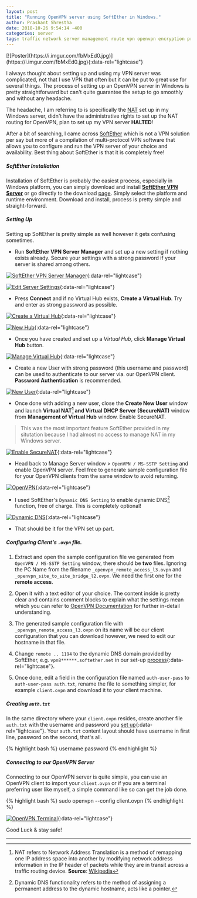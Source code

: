 ```yaml
---
layout: post
title: "Running OpenVPN server using SoftEther in Windows."
author: Prashant Shrestha
date: 2018-10-26 9:54:14 -400
categories: server
tags: traffic network server management route vpn openvpn encryption privacy
---
```

<div class="poster" markdown="1">
[![Poster](https://i.imgur.com/fbMxEd0.jpg)](https://i.imgur.com/fbMxEd0.jpg){:data-rel="lightcase"}
</div>

I always thought about setting up and using my VPN server was complicated, not that I use VPN that often but it can be put to great use for several things. The process of setting up an OpenVPN server in Windows is pretty straightforward but can't quite guarantee the setup to go smoothly and without any headache.

The headache, I am referring to is specifically the [NAT](https://en.wikipedia.org/wiki/Network_address_translation) set up in my Windows server, didn't have the administrative rights to set up the NAT routing for OpenVPN, plan to set up my VPN server **HALTED**!
<!--excerpt-->

After a bit of searching, I came across [SoftEther](https://www.softether.org/) which is not a VPN solution per say but more of a compilation of multi-protocol VPN software that allows you to configure and run the VPN server of your choice and availability. Best thing about SoftEther is that it is completely free!

##### SoftEther Installation

Installation of SoftEther is probably the easiest process, especially in Windows platform, you can simply download and install [**SoftEther VPN Server**](https://www.softether.org/5-download) or go directly to the download [page](https://www.softether-download.com/en.aspx?product=softether). Simply select the platform and runtime environment. Download and install, process is pretty simple and straight-forward.

##### Setting Up

Setting up SoftEther is pretty simple as well however it gets confusing sometimes.

* Run **SoftEther VPN Server Manager** and set up a new setting if nothing exists already. Secure your settings with a strong password if your server is shared among others.

[![SoftEther VPN Server Manager](https://i.imgur.com/VF2RHn8.png)](https://i.imgur.com/VF2RHn8.png){:data-rel="lightcase"}

[![Edit Server Settings](https://i.imgur.com/KSF9Jd6.png)](https://i.imgur.com/KSF9Jd6.png){:data-rel="lightcase"}

* Press **Connect** and if no Virtual Hub exists, **Create a Virtual Hub**. Try and enter as strong password as possible.

[![Create a Virtual Hub](https://i.imgur.com/QI62BoW.png)](https://i.imgur.com/QI62BoW.png){:data-rel="lightcase"}

[![New Hub](https://i.imgur.com/lDm093t.png)](https://i.imgur.com/lDm093t.png){:data-rel="lightcase"}

* Once you have created and set up a *Virtual Hub*, click **Manage Virtual Hub** button.

[![Manage Virtual Hub](https://i.imgur.com/eKvtq2T.png)](https://i.imgur.com/eKvtq2T.png){:data-rel="lightcase"}

* Create a new User with strong password (this username and password) can be used to authenticate to our server via. our OpenVPN client. **Password Authentication** is recommended.

[![New User](https://i.imgur.com/pQkMky4.png)](https://i.imgur.com/pQkMky4.png){:data-rel="lightcase"}

* Once done with adding a new user, close the **Create New User** window and launch **Virtual NAT[^1] and Virtual DHCP Server (SecureNAT)** window from **Management of Virtual Hub** window. Enable SecureNAT.

>This was the most important feature SoftEther provided in my situtation because I had almost no access to manage NAT in my Windows server.

[![Enable SecureNAT](https://i.imgur.com/IokGtwt.png)](https://i.imgur.com/IokGtwt.png){:data-rel="lightcase"}

* Head back to Manage Server window > `OpenVPN / MS-SSTP Setting` and enable OpenVPN server. Feel free to generate sample configuration file for your OpenVPN clients from the same window to avoid returning.

[![OpenVPN](https://i.imgur.com/dTzPpzH.png)](https://i.imgur.com/dTzPpzH.png){:data-rel="lightcase"}

* I used SoftEther's `Dynamic DNS Setting` to enable dynamic DNS[^2] function, free of charge. This is completely optional!

[![Dynamic DNS](https://i.imgur.com/0Ah0xfi.png)](https://i.imgur.com/0Ah0xfi.png){:data-rel="lightcase"}

* That should be it for the VPN set up part.

##### Configuring Client's `.ovpn` file.

1. Extract and open the sample configuration file we generated from `OpenVPN / MS-SSTP Setting` window, there should be **two** files. Ignoring the PC Name from the filename `_openvpn_remote_access_l3.ovpn` and `_openvpn_site_to_site_bridge_l2.ovpn`. We need the first one for the **remote access**.

2. Open it with a text editor of your choice. The content inside is pretty clear and contains comment blocks to explain what the settings mean which you can refer to [OpenVPN Documentation](https://openvpn.net/community-resources/how-to/) for further in-detail understanding.

3. The generated sample configuration file with `_openvpn_remote_access_l3.ovpn` on its name will be our client configuration that you can download however, we need to edit our hostname in that file.

4. Change `remote .. 1194` to the dynamic DNS domain provided by SoftEther, e.g. `vpn8******.softether.net` in our set-up [process](https://i.imgur.com/0Ah0xfi.png){:data-rel="lightcase"}.

5. Once done, edit a field in the configuration file named `auth-user-pass` to `auth-user-pass auth.txt`, rename the file to something simpler, for example `client.ovpn` and download it to your client machine.

##### Creating `auth.txt`

In the same directory where your `client.ovpn` resides, create another file `auth.txt` with the username and password you [set up](https://i.imgur.com/pQkMky4.png){:data-rel="lightcase"}. Your `auth.txt` content layout should have username in first line, password on the second, that's all.

{% highlight bash %}
username
password
{% endhighlight %}

##### Connecting to our OpenVPN Server

Connecting to our OpenVPN server is quite simple, you can use an OpenVPN client to import your `client.ovpn` or if you are a terminal preferring user like myself, a simple command like so can get the job done.

{% highlight bash %}
sudo openvpn --config client.ovpn
{% endhighlight %}

[![OpenVPN Terminal](https://i.imgur.com/CDxrryj.gif)](https://i.imgur.com/CDxrryj.gif){:data-rel="lightcase"}

Good Luck & stay safe!

---

[^1]: NAT refers to Network Address Translation is a method of remapping one IP address space into another by modifying network address information in the IP header of packets while they are in transit across a traffic routing device. **Source**: [Wikipedia](https://en.wikipedia.org/wiki/Network_address_translation)
[^2]: Dynamic DNS functionality refers to the method of assigning a permanent address to the dynamic hostname, acts like a pointer.
